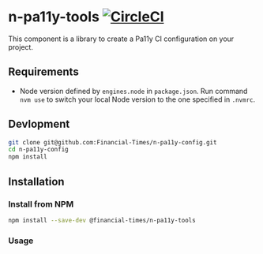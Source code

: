 # n-pa11y-tools [![CircleCI](https://circleci.com/gh/Financial-Times/n-pa11y-tools.svg?style=svg&circle-token=33bcf2eb98fe2e875cc66de93d7e4a50369c952d)](https://circleci.com/gh/Financial-Times/n-pa11y-tools)

This component is a library to create a Pa11y CI configuration on your project.

## Requirements

- Node version defined by `engines.node` in `package.json`. Run command `nvm use` to switch your local Node version to the one specified in `.nvmrc`.

## Devlopment

```sh
git clone git@github.com:Financial-Times/n-pa11y-config.git
cd n-pa11y-config
npm install
```

## Installation

### Install from NPM

```sh
npm install --save-dev @financial-times/n-pa11y-tools
```

### Usage
